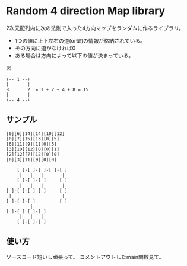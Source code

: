 # Random 4 direction Map library

2次元配列内に次の法則で入った4方向マップをランダムに作るライブラリ。

* 1つの値に上下左右の道(or壁)の情報が格納されている。
* その方向に道がなければ0
* ある場合は方向によって以下の値が決まっている。

図

    +-- 1 --+
    |       |
    8       2  = 1 + 2 + 4 + 8 = 15
    |       |
    +-- 4 --+

## サンプル

    [0][6][14][14][10][12]
    [0][7][15][13][0][5]
    [6][11][9][1][0][5]
    [3][10][12][0][0][1]
    [2][12][7][12][0][0]
    [0][3][11][9][0][0]

        [ ]-[ ]-[ ]-[ ]-[ ]
         |   |   |       |
        [ ]-[ ]-[ ]     [ ]
         |   |   |       |
    [ ]-[ ]-[ ] [ ]     [ ]
     |                   |
    [ ]-[ ]-[ ]         [ ]
             |
    [ ]-[ ] [ ]-[ ]
         |   |   |
        [ ]-[ ]-[ ]

## 使い方

ソースコード短いし頑張って。
コメントアウトしたmain関数見て。